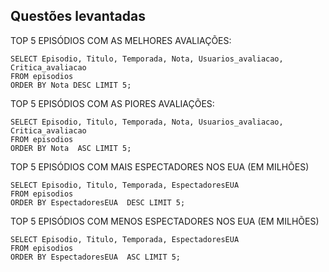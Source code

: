 ## Questões levantadas

TOP 5 EPISÓDIOS COM AS MELHORES AVALIAÇÕES:

````
SELECT Episodio, Titulo, Temporada, Nota, Usuarios_avaliacao, Critica_avaliacao
FROM episodios
ORDER BY Nota DESC LIMIT 5;
````

TOP 5 EPISÓDIOS COM AS PIORES AVALIAÇÕES:

````
SELECT Episodio, Titulo, Temporada, Nota, Usuarios_avaliacao, Critica_avaliacao
FROM episodios
ORDER BY Nota  ASC LIMIT 5;
````

TOP 5 EPISÓDIOS COM MAIS ESPECTADORES NOS EUA (EM MILHÕES)

````
SELECT Episodio, Titulo, Temporada, EspectadoresEUA
FROM episodios
ORDER BY EspectadoresEUA  DESC LIMIT 5;
````

TOP 5 EPISÓDIOS COM MENOS ESPECTADORES NOS EUA (EM MILHÕES)

````
SELECT Episodio, Titulo, Temporada, EspectadoresEUA
FROM episodios
ORDER BY EspectadoresEUA  ASC LIMIT 5;
````